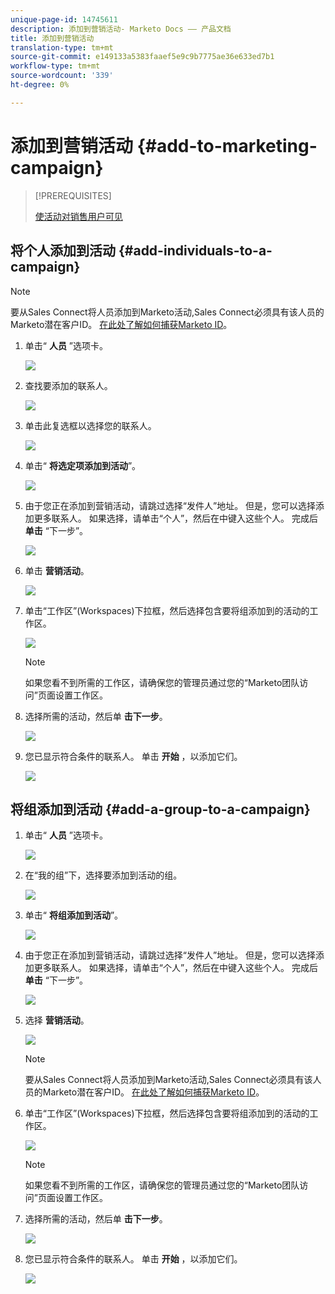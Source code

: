 ```yaml
---
unique-page-id: 14745611
description: 添加到营销活动- Marketo Docs —— 产品文档
title: 添加到营销活动
translation-type: tm+mt
source-git-commit: e149133a5383faaef5e9c9b7775ae36e633ed7b1
workflow-type: tm+mt
source-wordcount: '339'
ht-degree: 0%

---
```



# 添加到营销活动 {#add-to-marketing-campaign}

>[!PREREQUISITES]
>
>[使活动对销售用户可见](http://docs.marketo.com/x/NwDh)

## 将个人添加到活动 {#add-individuals-to-a-campaign}

>[!NOTE]
>
>要从Sales Connect将人员添加到Marketo活动,Sales Connect必须具有该人员的Marketo潜在客户ID。 [在此处了解如何捕获Marketo ID](http://docs.marketo.com/x/CQXLAQ)。

1. 单击“ **人员** ”选项卡。

   ![](assets/one-3.png)

1. 查找要添加的联系人。

   ![](assets/two-3.png)

1. 单击此复选框以选择您的联系人。

   ![](assets/three-3.png)

1. 单击“ **将选定项添加到活动**”。

   ![](assets/four-3.png)

1. 由于您正在添加到营销活动，请跳过选择“发件人”地址。 但是，您可以选择添加更多联系人。 如果选择，请单击“个人”，然后在中键入这些个人。 完成后 **单击** “下一步”。

   ![](assets/five-2.png)

1. 单击 **营销活动**。

   ![](assets/six-1.png)

1. 单击“工作区”(Workspaces)下拉框，然后选择包含要将组添加到的活动的工作区。

   ![](assets/seven-1.png)

   >[!NOTE]
   >
   >如果您看不到所需的工作区，请确保您的管理员通过您的“Marketo团队访问”页面设置工作区。

1. 选择所需的活动，然后单 **击下一步**。

   ![](assets/eight.png)

1. 您已显示符合条件的联系人。 单击 **开始** ，以添加它们。

   ![](assets/nine.png)

## 将组添加到活动 {#add-a-group-to-a-campaign}

1. 单击“ **人员** ”选项卡。

   ![](assets/one-3.png)

1. 在“我的组”下，选择要添加到活动的组。

   ![](assets/eleven.png)

1. 单击“ **将组添加到活动**”。

   ![](assets/twelve.png)

1. 由于您正在添加到营销活动，请跳过选择“发件人”地址。 但是，您可以选择添加更多联系人。 如果选择，请单击“个人”，然后在中键入这些个人。 完成后 **单击** “下一步”。

   ![](assets/thirteen.png)

1. 选择 **营销活动**。

   ![](assets/six-1.png)

   >[!NOTE]
   >
   >要从Sales Connect将人员添加到Marketo活动,Sales Connect必须具有该人员的Marketo潜在客户ID。 [在此处了解如何捕获Marketo ID](http://docs.marketo.com/x/CQXLAQ)。

1. 单击“工作区”(Workspaces)下拉框，然后选择包含要将组添加到的活动的工作区。

   ![](assets/seven-1.png)

   >[!NOTE]
   >
   >如果您看不到所需的工作区，请确保您的管理员通过您的“Marketo团队访问”页面设置工作区。

1. 选择所需的活动，然后单 **击下一步**。

   ![](assets/eight.png)

1. 您已显示符合条件的联系人。 单击 **开始** ，以添加它们。

   ![](assets/nine.png)

